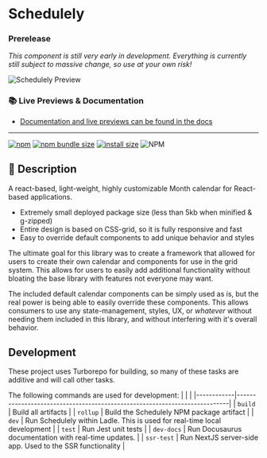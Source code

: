 # Schedulely

### Prerelease

_This component is still very early in development. Everything is currently still subject to massive change, so use at your own risk!_

![Schedulely Preview](https://github.com/bruceharrison1984/Schedulely/blob/main/assets/preview.png?raw=true 'Schedulely Preview')

### 📚 Live Previews & Documentation

- [Documentation and live previews can be found in the docs](https://bruceharrison1984.github.io/Schedulely/)

---

[![npm](https://img.shields.io/npm/v/schedulely)](https://www.npmjs.com/package/schedulely) [![npm bundle size](https://img.shields.io/bundlephobia/minzip/schedulely)](https://bundlephobia.com/package/schedulely) [![install size](https://packagephobia.com/badge?p=schedulely)](https://packagephobia.com/result?p=schedulely) ![NPM](https://img.shields.io/npm/l/schedulely?color=blue)

## 📃 Description

A react-based, light-weight, highly customizable Month calendar for React-based applications.

- Extremely small deployed package size (less than 5kb when minified & g-zipped)
- Entire design is based on CSS-grid, so it is fully responsive and fast
- Easy to override default components to add unique behavior and styles

The ultimate goal for this library was to create a framework that allowed for users to create their own calendar and components for use in the grid system. This allows for users to easily add additional functionality without bloating the base library with features not everyone may want.

The included default calendar components can be simply used as is, but the real power is being able to easily override these components. This allows consumers to use any state-management, styles, UX, or _whatever_ without needing them included in this library, and without interfering with it's overall behavior.

## Development

These project uses Turborepo for building, so many of these tasks are additive and will call other tasks.

The following commands are used for development:
| | |
|------------|---------------------------------------------------------------------------|
| `build` | Build all artifacts |
| `rollup` | Build the Schedulely NPM package artifact |
| `dev` | Run Schedulely within Ladle. This is used for real-time local development |
| `test` | Run Jest unit tests |
| `dev-docs` | Run Docusaurus documentation with real-time updates. |
| `ssr-test` | Run NextJS server-side app. Used to the SSR functionality |
